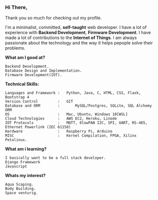 

<!--
**TechStuffBoy/TechStuffBoy** is a ✨ _special_ ✨ repository because its `README.md` (this file) appears on your GitHub profile.

Here are some ideas to get you started:

- 🔭 I’m currently working on ...
- 🌱 I’m currently learning ...
- 👯 I’m looking to collaborate on ...
- 🤔 I’m looking for help with ...
- 💬 Ask me about ...
- 📫 How to reach me: ...
- 😄 Pronouns: ...
- ⚡ Fun fact: ...
-->

### Hi There,

Thank you so much for checking out my profile.

I'm a minimalist, committed, **self-taught** web developer. I have a lot of experience with **Backend Development**, **Firmware Development**. I have made a lot of contributions to the **Internet of Things**. I am always passionate about the technology and the way it helps pepople solve their problems.

**What am I good at?**
```
Backend Development.
Database Design and Implementation.
Firmware Development(IOT).
```
**Technical Skills:**
```
Languages and Framework : 	Python, Java, C, HTML, CSS, Flask, Bootstrap 4
Version Control         : 	GIT
Database and ORM        :       MySQL/Postgres, SQLite, SQL Alchemy ORM
OS                      : 	Mac, Ubuntu, Windows 10[WSL]
Cloud Technologies      : 	AWS EC2, Heroku, Linode
IOT Protocols           : 	MQTT, 6lowPAN I2C, SPI, UART, RS-485, Ethernet Powerlink (IEC 61158)
Hardware                : 	Raspberry Pi, Arduino
MISC                    : 	Kernel Compilation, FPGA, Xilinx Petalinux.
```

**What am i learning?**
```
I basically want to be a full stack developer.
Django Framework
Javascript
```
**Whats my interest?**
```
Aqua Scaping.
Body Building.
Space venturig.
```



